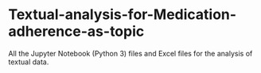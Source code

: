 # Textual-analysis-for-Medication-adherence-as-topic
All the Jupyter Notebook (Python 3) files and Excel files for the analysis of textual data.
